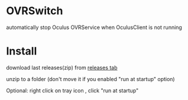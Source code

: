 # OVRSwitch

automatically stop Oculus OVRService when OculusClient is not running

# Install

download last releases(zip) from [releases tab](https://github.com/hsinyu-chen/OVRSwitch/releases)

unzip to a folder (don't move it if you enabled "run at startup" option)

Optional: right click on tray icon , click "run at startup"
